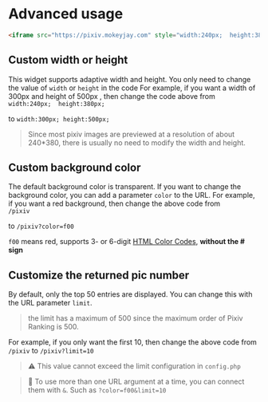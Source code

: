 # Advanced usage
```html
<iframe src="https://pixiv.mokeyjay.com" style="width:240px;  height:380px;  border: 0"></iframe>
```

## Custom width or height
This widget supports adaptive width and height. You only need to change the value of `width` or `height` in the code
For example, if you want a width of 300px and height of 500px , then change the code above from  
`width:240px;  height:380px;` 

to `width:300px; height:500px;`

> Since most pixiv images are previewed at a resolution of about 240*380, there is usually no need to modify the width and height.

## Custom background color
The default background color is transparent. If you want to change the background color, you can add a parameter `color` to the URL.
For example, if you want a red background, then change the above code from  
`/pixiv` 

to `/pixiv?color=f00`

`f00` means red, supports 3- or 6-digit [HTML Color Codes](https://htmlcolorcodes.com/), **without the # sign**

## Customize the returned pic number
By default, only the top 50 entries are displayed. You can change this with the URL parameter `limit`.
> the limit has a maximum of 500 since the maximum order of Pixiv Ranking is 500.

For example, if you only want the first 10, then change the above code from  
`/pixiv` to `/pixiv?limit=10`

> ⚠️ This value cannot exceed the limit configuration in `config.php`

> 🌟 To use more than one URL argument at a time, you can connect them with `&`. Such as `?color=f00&limit=10`